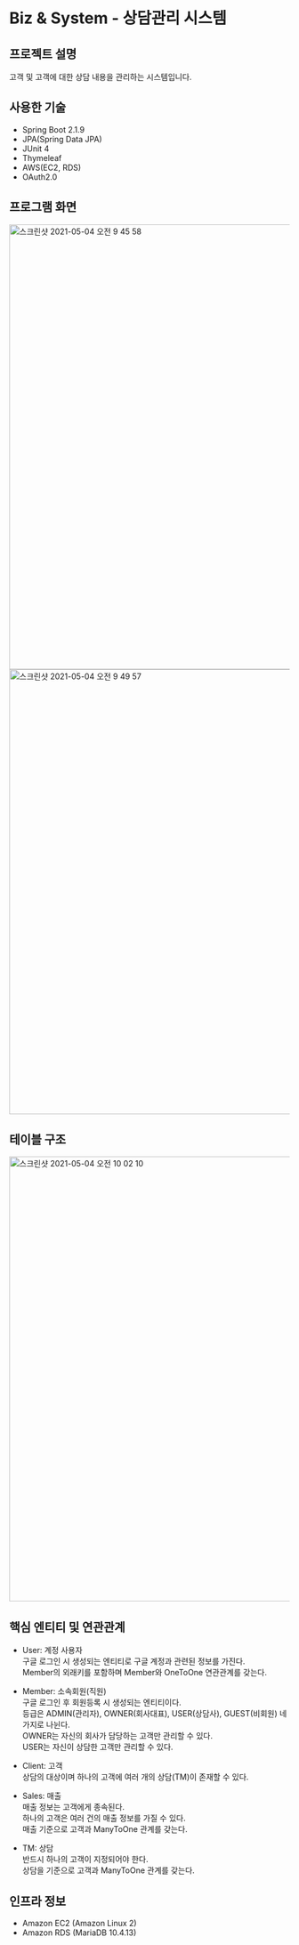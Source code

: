 # Biz & System - 상담관리 시스템

## 프로젝트 설명
고객 및 고객에 대한 상담 내용을 관리하는 시스템입니다.

## 사용한 기술
* Spring Boot 2.1.9
* JPA(Spring Data JPA)
* JUnit 4
* Thymeleaf
* AWS(EC2, RDS)
* OAuth2.0

## 프로그램 화면
<img width="800" alt="스크린샷 2021-05-04 오전 9 45 58" src="https://user-images.githubusercontent.com/42424276/116949790-2e91c180-acbe-11eb-8726-d0062d999dff.png">
<img width="800" alt="스크린샷 2021-05-04 오전 9 49 57" src="https://user-images.githubusercontent.com/42424276/116949821-4701dc00-acbe-11eb-9300-672fed9bbe58.png">

## 테이블 구조
<img width="800" alt="스크린샷 2021-05-04 오전 10 02 10" src="https://user-images.githubusercontent.com/42424276/116950388-d491fb80-acbf-11eb-8677-f5eaf8614889.png">

## 핵심 엔티티 및 연관관계
- User: 계정 사용자   
구글 로그인 시 생성되는 엔티티로 구글 계정과 관련된 정보를 가진다.   
Member의 외래키를 포함하며 Member와 OneToOne 연관관계를 갖는다.

- Member: 소속회원(직원)   
구글 로그인 후 회원등록 시 생성되는 엔티티이다.   
등급은 ADMIN(관리자), OWNER(회사대표), USER(상담사), GUEST(비회원) 네 가지로 나뉜다.   
OWNER는 자신의 회사가 담당하는 고객만 관리할 수 있다.   
USER는 자신이 상담한 고객만 관리할 수 있다.

- Client: 고객   
상담의 대상이며 하나의 고객에 여러 개의 상담(TM)이 존재할 수 있다.

- Sales: 매출   
매출 정보는 고객에게 종속된다.   
하나의 고객은 여러 건의 매출 정보를 가질 수 있다.   
매출 기준으로 고객과 ManyToOne 관계를 갖는다.

- TM: 상담   
반드시 하나의 고객이 지정되어야 한다.   
상담을 기준으로 고객과 ManyToOne 관계를 갖는다.

## 인프라 정보
* Amazon EC2 (Amazon Linux 2)
* Amazon RDS (MariaDB 10.4.13)
